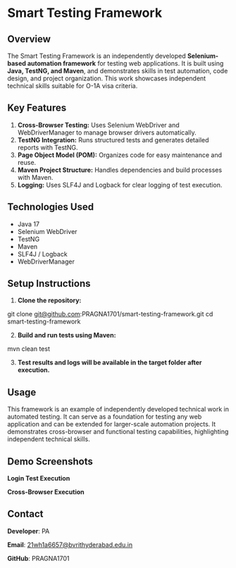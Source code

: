 # Smart Testing Framework

## Overview

The Smart Testing Framework is an independently developed **Selenium-based automation framework** for testing web applications. It is built using **Java, TestNG, and Maven**, and demonstrates skills in test automation, code design, and project organization. This work showcases independent technical skills suitable for O-1A visa criteria.

## Key Features

1. **Cross-Browser Testing:** Uses Selenium WebDriver and WebDriverManager to manage browser drivers automatically.  
2. **TestNG Integration:** Runs structured tests and generates detailed reports with TestNG.  
3. **Page Object Model (POM):** Organizes code for easy maintenance and reuse.  
4. **Maven Project Structure:** Handles dependencies and build processes with Maven.  
5. **Logging:** Uses SLF4J and Logback for clear logging of test execution.  

## Technologies Used

- Java 17  
- Selenium WebDriver  
- TestNG  
- Maven  
- SLF4J / Logback  
- WebDriverManager  

## Setup Instructions

1. **Clone the repository:**

git clone git@github.com:PRAGNA1701/smart-testing-framework.git
cd smart-testing-framework

2. **Build and run tests using Maven:**

mvn clean test


3. **Test results and logs will be available in the target folder after execution.**

## Usage

This framework is an example of independently developed technical work in automated testing. It can serve as a foundation for testing any web application and can be extended for larger-scale automation projects. It demonstrates cross-browser and functional testing capabilities, highlighting independent technical skills.

## Demo Screenshots
**Login Test Execution**

**Cross-Browser Execution**

## Contact

**Developer**: PA

**Email**: 21wh1a6657@bvrithyderabad.edu.in

**GitHub**: PRAGNA1701

 

